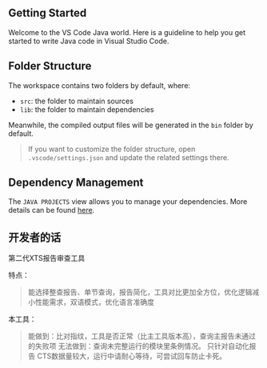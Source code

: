 ## Getting Started

Welcome to the VS Code Java world. Here is a guideline to help you get started to write Java code in Visual Studio Code.

## Folder Structure

The workspace contains two folders by default, where:

- `src`: the folder to maintain sources
- `lib`: the folder to maintain dependencies

Meanwhile, the compiled output files will be generated in the `bin` folder by default.

> If you want to customize the folder structure, open `.vscode/settings.json` and update the related settings there.

## Dependency Management

The `JAVA PROJECTS` view allows you to manage your dependencies. More details can be found [here](https://github.com/microsoft/vscode-java-dependency#manage-dependencies).


## 开发者的话

第二代XTS报告审查工具

特点：
> 能选择整查报告、单节查询，报告简化，工具对比更加全方位，优化逻辑减小性能需求，双语模式，优化语言准确度

本工具：
> 能做到：比对指纹，工具是否正常（比主工具版本高），查询主报告未通过的失败项
> 无法做到：查询未完整运行的模块里条例情况。
> 只针对自动化报告 
> CTS数据量较大，运行中请耐心等待，可尝试回车防止卡死。
